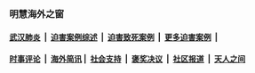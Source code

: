 
### 明慧海外之窗

####  [武汉肺炎](indexes/365.md?t=04201801) &nbsp;|&nbsp;  [迫害案例综述](indexes/328.md?t=04201801) &nbsp;|&nbsp; [迫害致死案例](indexes/277.md?t=04201801)  &nbsp;|&nbsp; [更多迫害案例](indexes/81.md?t=04201801)  &nbsp;|&nbsp; 
####  [时事评论](indexes/19.md?t=04201801) &nbsp;|&nbsp; [海外简讯](indexes/245.md?t=04201801)&nbsp;|&nbsp;  [社会支持](indexes/140.md?t=04201801) &nbsp;|&nbsp; [褒奖决议](indexes/282.md?t=04201801) &nbsp;|&nbsp; [社区报道](indexes/91.md?t=04201801)  &nbsp;|&nbsp; [天人之间](indexes/78.md?t=04201801) 

